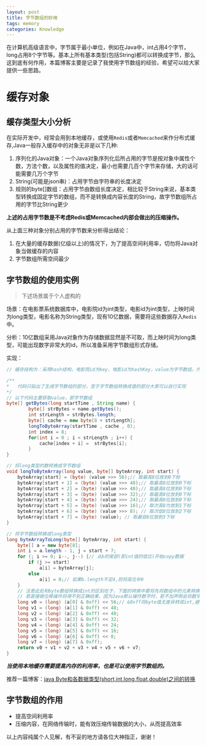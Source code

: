 ```yaml
---
layout: post
title: 字节数组的妙用
tags: memory
categories: Knowledge
---
```


在计算机高级语言中，字节属于最小单位，例如在Java中，int占用4个字节，long占用8个字节等。基本上所有基本类型(包括String)都可以转换成字节，那么这到底有何作用，本篇博客主要是记录了我使用字节数组的经验，希望可以给大家提供一些思路。

<!--more-->

# 缓存对象

## 缓存类型大小分析

在实际开发中，经常会用到本地缓存，或使用`Redis`或者`Memcached`来作分布式缓存,Java一般存入缓存中的对象无非是以下几种:

1. 序列化的Java对象：一个Java对象序列化后所占用的字节是按对象中属性个数，方法个数，以及属性的值决定，最小也需要几百个字节来存储，大的话可能需要几万个字节
2. String(可能是json串)：占用字节由字符串的长度决定
3. 规则的byte[]数组：占用字节由数组长度决定，相比较于String来说，基本类型转换成固定字节的数组，而不是转换成内容长度的String，故字节数组所占用的字节比String更少

 **上述的占用字节数是不考虑Redis或Memcached内部会做出的压缩操作。**

 从上面三种对象分别占用的字节数来分析得出结论：

 1. 在大量的缓存数据(亿级以上)的情况下，为了提高空间利用率，切勿将Java对象当做缓存的内容
 2. 字节数组所需空间最少

## 字节数组的使用实例

>下述场景属于个人虚构的

场景：在电影票系统数据库中，电影院id为int类型，电影id为int类型，上映时间为long类型，电影名称为String类型，现有10亿数据，需要将这些数据存入`Redis`中。

分析：10亿数组采用Java对象作为存储数据显然是不可取，而上映时间为long类型，可能出现数字非常大的id，所以准备采用字节数组形式存储。

实现：

```java
// 缓存结构为：采用hash结构，电影院id为key，电影id为hashKey，value为字节数组，内容为：上映时间+电影名称，存储为大小为8+String.getBytes().length

/**
*	代码只贴出了生成字节数组的部分，至于字节数组转换成值的部分大家可以自行实现
*/
// 以下代码主要获取value，即字节数组
byte[] getBytes(long startTime , String name) {
		byte[] strBytes = name.getBytes();
		int strLength = strBytes.length;
		byte[] cache = new byte[8 + strLength];
		longToByteArray(startTime , cache , 0);
		int index = 8;
		for(int i = 0 ; i < strLength ; i++) {
			cache[index + i] = 	strBytes[i];
		}
}

// 将long类型的数转换成字节数组
void longToByteArray(long value, byte[] byteArray, int start) {
	byteArray[start] = (byte) (value >>> 56);// 取最高8位放到0下标
	byteArray[start + 1] = (byte) (value >>> 48);// 取最高8位放到0下标
	byteArray[start + 2] = (byte) (value >>> 40);// 取最高8位放到0下标
	byteArray[start + 3] = (byte) (value >>> 32);// 取最高8位放到0下标
	byteArray[start + 4] = (byte) (value >>> 24);// 取最高8位放到0下标
	byteArray[start + 5] = (byte) (value >>> 16);// 取次高8为放到1下标
	byteArray[start + 6] = (byte) (value >>> 8); // 取次低8位放到2下标
	byteArray[start + 7] = (byte) (value); // 取最低8位放到3下标
}

// 将字节数组转换成long类型
long byteArrayToLong(byte[] byteArray, int start) {
	byte[] a = new byte[8];
	int i = a.length - 1, j = start + 7;
	for (; i >= 0; i--, j--) {// 从b的尾部(即int值的低位)开始copy数据
		if (j >= start)
			a[i] = byteArray[j];
		else
			a[i] = 0;// 如果b.length不足4,则将高位补0
	}
	// 注意此处和byte数组转换成int的区别在于，下面的转换中要将先将数组中的元素转换成long型再做移位操作，
	// 若直接做位移操作将得不到正确结果，因为Java默认操作数字时，若不加声明会将数字作为int型来对待，此处必须注意。
	long v0 = (long) (a[0] & 0xff) << 56;// &0xff将byte值无差异转成int,避免Java自动类型提升后,会保留高位的符号位
	long v1 = (long) (a[1] & 0xff) << 48;
	long v2 = (long) (a[2] & 0xff) << 40;
	long v3 = (long) (a[3] & 0xff) << 32;
	long v4 = (long) (a[4] & 0xff) << 24;
	long v5 = (long) (a[5] & 0xff) << 16;
	long v6 = (long) (a[6] & 0xff) << 8;
	long v7 = (long) (a[7] & 0xff);
	return v0 + v1 + v2 + v3 + v4 + v5 + v6 + v7;
}

```

***当使用本地缓存需要提高内存的利用率，也是可以使用字节数组的。***

推荐一篇博客：[java Byte和各数据类型(short,int,long,float,double)之间的转换](http://www.2cto.com/kf/201308/235099.html)

## 字节数组的作用

- 提高空间利用率
- 压缩内容，在网络传输时，能有效压缩传输数据的大小，从而提高效率


以上内容纯属个人见解，有不妥的地方请各位大神指正，谢谢！ 
